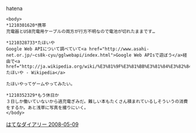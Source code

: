 
hatena

```
<body>
*1210301620*携帯
充電器とUSB充電用ケーブルの両方が行方不明なので電池が切れたままです…

*1210328733*たほいや
Google Web APIについて調べていて<a href="http://www.asahi-net.or.jp/~cs8k-cyu/gglwebapi/index.html">Google Web APIsで遊ぼう</a>経由で<a href="http://ja.wikipedia.org/wiki/%E3%81%9F%E3%81%BB%E3%81%84%E3%82%84">たほいや - Wikipedia</a>

たほいやってゲームやってみたい。

*1210352329*もう休日か
３日しか働いていないから過充電ぎみだ。難しい本もたくさん積まれているしそういうの消費をするか。あと浅草に写真を撮りにいく。
</body>
```


[はてなダイアリー 2008-05-09](https://nishiohirokazu.hatenadiary.org/archive/2008/05/09)